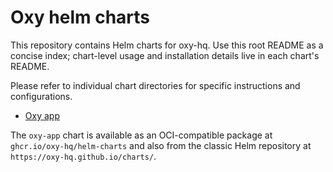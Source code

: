 # Oxy helm charts

This repository contains Helm charts for oxy-hq. Use this root README as a concise index; chart-level usage and installation details live in each chart's README.

Please refer to individual chart directories for specific instructions and configurations.

- [Oxy app](charts/oxy-app/README.md)
 
The `oxy-app` chart is available as an OCI-compatible package at `ghcr.io/oxy-hq/helm-charts` and also from the classic Helm repository at `https://oxy-hq.github.io/charts/`.
